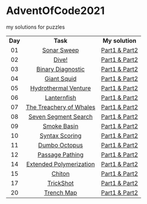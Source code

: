 # AdventOfCode2021
my solutions for puzzles<br>

<table>
   <tr align="center" vlign="middle">
      <td><B>Day</B></td>
      <td><B>Task</td>
      <td><B>My solution</td>  
   </tr>
   <tr align="center" vlign="middle">
      <td>01</td>
      <td><a href="https://adventofcode.com/2021/day/1">Sonar Sweep</td>
      <td><a href="https://github.com/Pawel-Iskra/AdventOfCode2021/blob/master/src/main/java/day01/SonarSweep.java">Part1 & Part2</a></td> 
   </tr>
    <tr align="center" vlign="middle">
      <td>02</td>
      <td><a href="https://adventofcode.com/2021/day/2">Dive!</td>
      <td><a href="https://github.com/Pawel-Iskra/AdventOfCode2021/blob/master/src/main/java/day02/Dive.java">Part1 & Part2</a></td> 
   </tr>
    <tr align="center" vlign="middle">
      <td>03</td>
      <td><a href="https://adventofcode.com/2021/day/3"> Binary Diagnostic</td>
      <td><a href="https://github.com/Pawel-Iskra/AdventOfCode2021/blob/master/src/main/java/day03/BinaryDiagnostic.java">Part1 & Part2</a></td> 
   </tr>
    <tr align="center" vlign="middle">
      <td>04</td>
      <td><a href="https://adventofcode.com/2021/day/4">Giant Squid</td>
      <td><a href="https://github.com/Pawel-Iskra/AdventOfCode2021/blob/master/src/main/java/day04/GiantSquid.java">Part1 & Part2</a></td> 
   </tr>
   <tr align="center" vlign="middle">
      <td>05</td>
      <td><a href="https://adventofcode.com/2021/day/5">Hydrothermal Venture</td>
      <td><a href="https://github.com/Pawel-Iskra/AdventOfCode2021/blob/master/src/main/java/day05/HydrothermalVenture.java">Part1 & Part2</a></td> 
   </tr>
   <tr align="center" vlign="middle">
      <td>06</td>
      <td><a href="https://adventofcode.com/2021/day/6">Lanternfish</td>
      <td><a href="https://github.com/Pawel-Iskra/AdventOfCode2021/blob/master/src/main/java/day06/Lanternfish.java">Part1 & Part2</a></td> 
   </tr>
   <tr align="center" vlign="middle">
      <td>07</td>
      <td><a href="https://adventofcode.com/2021/day/7">The Treachery of Whales</td>
      <td><a href="https://github.com/Pawel-Iskra/AdventOfCode2021/blob/master/src/main/java/day07/TheTreacheryOfWhales.java">Part1 & Part2</a></td> 
   </tr>
    <tr align="center" vlign="middle">
      <td>08</td>
      <td><a href="https://adventofcode.com/2021/day/8">Seven Segment Search</td>
      <td><a href="https://github.com/Pawel-Iskra/AdventOfCode2021/blob/master/src/main/java/day08/SevenSegmentSearch.java">Part1 & Part2</a></td> 
   </tr>
   <tr align="center" vlign="middle">
      <td>09</td>
      <td><a href="https://adventofcode.com/2021/day/9">Smoke Basin</td>
      <td><a href="https://github.com/Pawel-Iskra/AdventOfCode2021/blob/master/src/main/java/day09/SmokeBasin.java">Part1 & Part2</a></td> 
   </tr>
   <tr align="center" vlign="middle">
      <td>10</td>
      <td><a href="https://adventofcode.com/2021/day/10">Syntax Scoring</td>
      <td><a href="https://github.com/Pawel-Iskra/AdventOfCode2021/blob/master/src/main/java/day10/SyntaxScoring.java">Part1 & Part2</a></td> 
   </tr>
   <tr align="center" vlign="middle">
      <td>11</td>
      <td><a href="https://adventofcode.com/2021/day/11">Dumbo Octopus</td>
      <td><a href="https://github.com/Pawel-Iskra/AdventOfCode2021/blob/master/src/main/java/day11/DumboOctopus.java">Part1 & Part2</a></td> 
   </tr>
   <tr align="center" vlign="middle">
      <td>12</td>
      <td><a href="https://adventofcode.com/2021/day/12">Passage Pathing</td>
      <td><a href="https://github.com/Pawel-Iskra/AdventOfCode2021/blob/master/src/main/java/day12/PassagePathing.java">Part1 & Part2</a></td> 
   </tr>
   <tr align="center" vlign="middle">
      <td>14</td>
      <td><a href="https://adventofcode.com/2021/day/14">Extended Polymerization</td>
      <td><a href="https://github.com/Pawel-Iskra/AdventOfCode2021/blob/master/src/main/java/day14/ExtendedPolymerization.java">Part1 & Part2</a></td> 
   </tr>
     <tr align="center" vlign="middle">
      <td>15</td>
      <td><a href="https://adventofcode.com/2021/day/15">Chiton</td>
      <td><a href="https://github.com/Pawel-Iskra/AdventOfCode2021/blob/master/src/main/java/day15/Chiton.java">Part1 & Part2</a></td> 
   </tr>
   <tr align="center" vlign="middle">
      <td>17</td>
      <td><a href="https://adventofcode.com/2021/day/17">TrickShot</td>
      <td><a href="https://github.com/Pawel-Iskra/AdventOfCode2021/blob/master/src/main/java/day17/TrickShot.java">Part1 & Part2</a></td> 
   </tr>
    <tr align="center" vlign="middle">
      <td>20</td>
      <td><a href="https://adventofcode.com/2021/day/20">Trench Map</td>
      <td><a href="https://github.com/Pawel-Iskra/AdventOfCode2021/blob/master/src/main/java/day20/TrenchMap.java">Part1 & Part2</a></td> 
   </tr>
  </table>
